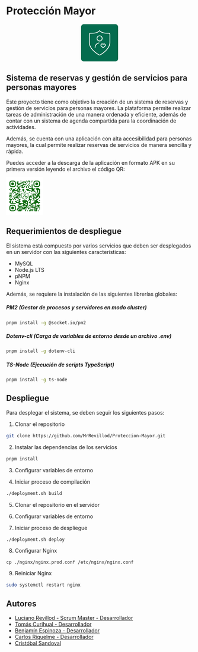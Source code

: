 <p align="center">
    <h1>Protección Mayor</h1>
</p>

<p align="center">
  <img src="./apps/web/public/logo-pmtemuco.png" alt="Protección Mayor" width="100"/>
</p>

<p align="center">
    <h2>Sistema de reservas y gestión de servicios para personas mayores</h2>
</p>

Este proyecto tiene como objetivo la creación de un sistema de reservas y gestión de servicios para personas mayores. La plataforma permite realizar tareas de administración de una manera ordenada y eficiente, además de contar con un sistema de agenda compartida para la coordinación de actividades.

Además, se cuenta con una aplicación con alta accesibilidad para personas mayores, la cual permite realizar reservas de servicios de manera sencilla y rápida.

Puedes acceder a la descarga de la aplicación en formato APK en su primera versión leyendo el archivo el código QR:

<img src="./apps/web/public/qr-code.png" alt="Protección Mayor" width="100"/>

## Requerimientos de despliegue

El sistema está compuesto por varios servicios que deben ser desplegados en un servidor con las siguientes características:

-   MySQL
-   Node.js LTS
-   pNPM
-   Nginx

Además, se requiere la instalación de las siguientes librerías globales:

##### PM2 (Gestor de procesos y servidores en modo cluster)

```bash
pnpm install -g @socket.io/pm2
```

##### Dotenv-cli (Carga de variables de entorno desde un archivo .env)

```bash
pnpm install -g dotenv-cli
```

##### TS-Node (Ejecución de scripts TypeScript)

```bash
pnpm install -g ts-node
```

## Despliegue

Para desplegar el sistema, se deben seguir los siguientes pasos:

1. Clonar el repositorio

```bash
git clone https://github.com/MrRevillod/Proteccion-Mayor.git
```

2. Instalar las dependencias de los servicios

```bash
pnpm install
```

3. Configurar variables de entorno

4. Iniciar proceso de compilación

```bash
./deployment.sh build
```

5. Clonar el repositorio en el servidor
6. Configurar variables de entorno

7. Iniciar proceso de despliegue

```bash
./deployment.sh deploy
```

8. Configurar Nginx

```nginx
cp ./nginx/nginx.prod.conf /etc/nginx/nginx.conf
```

9. Reiniciar Nginx

```bash
sudo systemctl restart nginx
```

## Autores

-   [Luciano Revillod - Scrum Master - Desarrollador](https://github.com/MrRevillod)
-   [Tomás Curihual - Desarrollador](https://github.com/tcurihual)
-   [Benjamín Espinoza - Desarrollador](https://github.com/benjita2002djsjsda)
-   [Carlos Riquelme - Desarrollador](https://github.com/SrCarlito)
-   [Cristóbal Sandoval](https://github.com/CristobalSg)
